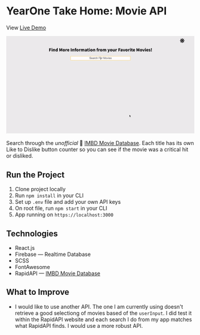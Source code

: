 # YearOne Take Home: Movie API

View [Live Demo](https://findthemovieandlike.netlify.app)

![Gif of App in action](./readmeAssets/MovieApp.gif)

Search through the _unofficial_ 🎥 [IMBD Movie Database](https://rapidapi.com/hmerritt/api/imdb-internet-movie-database-unofficial). Each title has its own Like to Dislike button counter so you can see if the movie was a critical hit or disliked.

## Run the Project

1. Clone project locally
2. Run `npm install` in your CLI
3. Set up `.env` file and add your own API keys
4. On root file, run `npm start` in your CLI
5. App running on `https://localhost:3000`

## Technologies

- React.js
- Firebase — Realtime Database
- SCSS
- FontAwesome
- RapidAPI — [IMBD Movie Database](https://rapidapi.com/hmerritt/api/imdb-internet-movie-database-unofficial)

## What to Improve

- I would like to use another API. The one I am currently using doesn't retrieve a good selectiong of movies based of the `userInput`. I did test it within the RapidAPI website and each search I do from my app matches what RapidAPI finds. I would use a more robust API.
